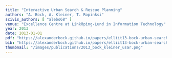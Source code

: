 ```yaml
---
title: "Interactive Urban Search & Rescue Planning"
authors: "A. Bock, A. Kleiner, T. Ropinksi"
scivis_authors: [ "alebo68" ]
venue: "Excellence Centre at Linköping-Lund in Information Technology"
year: 2013
date: 2013-01-01
pdf: "https://alexanderbock.github.io/papers/elliit13-bock-urban-search-and-rescue.pdf"
bib: "https://alexanderbock.github.io/papers/elliit13-bock-urban-search-and-rescue.bib"
thumbnail: "/images/publications/2013_bock_kleiner_usar.png"
---
```


